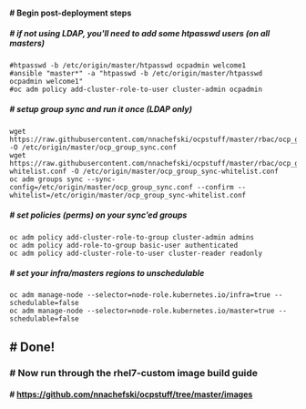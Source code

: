 #### # Begin post-deployment steps

##### # if not using LDAP, you'll need to add some htpasswd users (on all masters)
```
#htpasswd -b /etc/origin/master/htpasswd ocpadmin welcome1
#ansible "master*" -a "htpasswd -b /etc/origin/master/htpasswd ocpadmin welcome1"
#oc adm policy add-cluster-role-to-user cluster-admin ocpadmin
```
##### # setup group sync and run it once (LDAP only)
```
wget https://raw.githubusercontent.com/nnachefski/ocpstuff/master/rbac/ocp_group_sync.conf -O /etc/origin/master/ocp_group_sync.conf
wget https://raw.githubusercontent.com/nnachefski/ocpstuff/master/rbac/ocp_group_sync-whitelist.conf -O /etc/origin/master/ocp_group_sync-whitelist.conf 
oc adm groups sync --sync-config=/etc/origin/master/ocp_group_sync.conf --confirm --whitelist=/etc/origin/master/ocp_group_sync-whitelist.conf
```
##### # set policies (perms) on your sync’ed groups
```
oc adm policy add-cluster-role-to-group cluster-admin admins
oc adm policy add-role-to-group basic-user authenticated
oc adm policy add-cluster-role-to-user cluster-reader readonly
```
##### # set your infra/masters regions to unschedulable
```
oc adm manage-node --selector=node-role.kubernetes.io/infra=true --schedulable=false
oc adm manage-node --selector=node-role.kubernetes.io/master=true --schedulable=false
```
## # Done!

### # Now run through the rhel7-custom image build guide
#### # https://github.com/nnachefski/ocpstuff/tree/master/images

